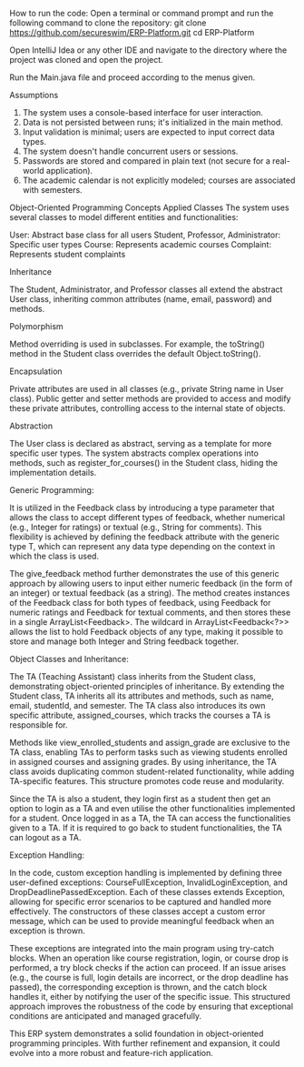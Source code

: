 How to run the code:
Open a terminal or command prompt and run the following command to clone the repository:
git clone https://github.com/secureswim/ERP-Platform.git
cd ERP-Platform

Open IntelliJ Idea or any other IDE and navigate to the directory where the project was cloned and open the project.

Run the Main.java file and proceed according to the menus given.

Assumptions

1. The system uses a console-based interface for user interaction.
2. Data is not persisted between runs; it's initialized in the main method.
3. Input validation is minimal; users are expected to input correct data types.
4. The system doesn't handle concurrent users or sessions.
5. Passwords are stored and compared in plain text (not secure for a real-world application).
6. The academic calendar is not explicitly modeled; courses are associated with semesters.

Object-Oriented Programming Concepts Applied
Classes
The system uses several classes to model different entities and functionalities:

User: Abstract base class for all users
Student, Professor, Administrator: Specific user types
Course: Represents academic courses
Complaint: Represents student complaints

Inheritance

The Student, Administrator, and Professor classes all extend the abstract User class, inheriting common attributes (name, email, password) and methods.

Polymorphism

Method overriding is used in subclasses. For example, the toString() method in the Student class overrides the default Object.toString().

Encapsulation

Private attributes are used in all classes (e.g., private String name in User class).
Public getter and setter methods are provided to access and modify these private attributes, controlling access to the internal state of objects.

Abstraction

The User class is declared as abstract, serving as a template for more specific user types.
The system abstracts complex operations into methods, such as register_for_courses() in the Student class, hiding the implementation details.

Generic Programming:

It is utilized in the Feedback class by introducing a type parameter <T> that allows the class to accept different types of feedback, whether numerical (e.g., Integer for ratings) or textual (e.g., String for comments). This flexibility is achieved by defining the feedback attribute with the generic type T, which can represent any data type depending on the context in which the class is used.

The give_feedback method further demonstrates the use of this generic approach by allowing users to input either numeric feedback (in the form of an integer) or textual feedback (as a string). The method creates instances of the Feedback class for both types of feedback, using Feedback<Integer> for numeric ratings and Feedback<String> for textual comments, and then stores these in a single ArrayList<Feedback<?>>. The wildcard <?> in ArrayList<Feedback<?>> allows the list to hold Feedback objects of any type, making it possible to store and manage both Integer and String feedback together.

Object Classes and Inheritance:

The TA (Teaching Assistant) class inherits from the Student class, demonstrating object-oriented principles of inheritance. By extending the Student class, TA inherits all its attributes and methods, such as name, email, studentId, and semester. The TA class also introduces its own specific attribute, assigned_courses, which tracks the courses a TA is responsible for.

Methods like view_enrolled_students and assign_grade are exclusive to the TA class, enabling TAs to perform tasks such as viewing students enrolled in assigned courses and assigning grades. By using inheritance, the TA class avoids duplicating common student-related functionality, while adding TA-specific features. This structure promotes code reuse and modularity.

Since the TA is also a student, they login first as a student then get an option to login as a TA and even utilise the other functionalities implemented for a student. Once logged in as a TA, the TA can access the functionalities given to a TA. If it is required to go back to student functionalities, the TA can logout as a TA.

Exception Handling:

In the code, custom exception handling is implemented by defining three user-defined exceptions: CourseFullException, InvalidLoginException, and DropDeadlinePassedException. Each of these classes extends Exception, allowing for specific error scenarios to be captured and handled more effectively. The constructors of these classes accept a custom error message, which can be used to provide meaningful feedback when an exception is thrown.

These exceptions are integrated into the main program using try-catch blocks. When an operation like course registration, login, or course drop is performed, a try block checks if the action can proceed. If an issue arises (e.g., the course is full, login details are incorrect, or the drop deadline has passed), the corresponding exception is thrown, and the catch block handles it, either by notifying the user of the specific issue. This structured approach improves the robustness of the code by ensuring that exceptional conditions are anticipated and managed gracefully.


This ERP system demonstrates a solid foundation in object-oriented programming principles. With further refinement and expansion, it could evolve into a more robust and feature-rich application.
